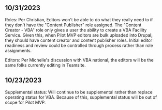 ## 10/31/2023
Roles: Per Christian, Editors won't be able to do what they really need to if they don't have the "Content Publisher" role assigned. The "Content Creator - VBA" role only gives a user the ability to create a VBA Facility Service. Given this, when Pilot MVP editors are bulk uploaded into Drupal, they should have content creator and content publisher roles. Initial editor readiness and review could be controlled through process rather than role assignments.

Editors: Per Michelle's discussion with VBA national, the editors will be the same folks currently editing in Teamsite.

## 10/23/2023
Supplemental status: Will continue to be supplemental rather than replace operating status for VBA. Because of this, supplemental status will be out of scope for Pilot MVP.
